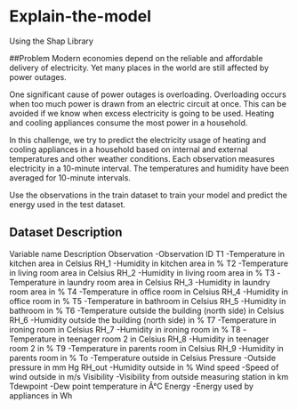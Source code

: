# Explain-the-model
Using the Shap Library

##Problem
Modern economies depend on the reliable and affordable delivery of electricity. Yet many places in the world are still affected by power outages.

One significant cause of power outages is overloading. Overloading occurs when too much power is drawn from an electric circuit at once. This can be avoided if we know when excess electricity is going to be used. Heating and cooling appliances consume the most power in a household.

In this challenge, we try to predict the electricity usage of heating and cooling appliances in a household based on internal and external temperatures and other weather conditions. Each observation measures electricity in a 10-minute interval. The temperatures and humidity have been averaged for 10-minute intervals.

Use the observations in the train dataset to train your model and predict the energy used in the test dataset.

## Dataset Description

Variable name	Description
Observation	-Observation ID
T1 -Temperature in kitchen area in Celsius
RH_1	-Humidity in kitchen area in %
T2	-Temperature in living room area in Celsius
RH_2	-Humidity in living room area in %
T3	-Temperature in laundry room area in Celsius
RH_3	-Humidity in laundry room area in %
T4	-Temperature in office room in Celsius
RH_4	-Humidity in office room in %
T5	-Temperature in bathroom in Celsius
RH_5	-Humidity in bathroom in %
T6	-Temperature outside the building (north side) in Celsius
RH_6	-Humidity outside the building (north side) in %
T7	-Temperature in ironing room in Celsius
RH_7	-Humidity in ironing room in %
T8	-Temperature in teenager room 2 in Celsius
RH_8	-Humidity in teenager room 2 in %
T9	-Temperature in parents room in Celsius
RH_9	-Humidity in parents room in %
To	-Temperature outside in Celsius
Pressure	-Outside pressure in mm Hg
RH_out	-Humidity outside in %
Wind speed	-Speed of wind outside in m/s
Visibility	-Visibility from outside measuring station in km
Tdewpoint	-Dew point temperature in Â°C
Energy	-Energy used by appliances in Wh
